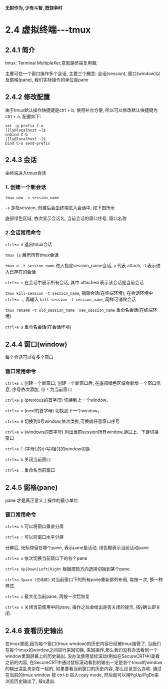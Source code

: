 **无财作为, 少有斗智, 既饶争时**

2.4 虚拟终端---tmux
============

## 2.4.1 简介

tmux: Terminal MultipleXer,意思是终端复用器;

主要可在一个窗口操作多个会话, 主要三个概念: 会话(session), 窗口(window)以及窗格(pane), 我们实际操作的单位是pane


## 2.4.2 修改配置

由于tmux默认操作快捷键是ctrl + b, 使用补台方便, 所以可以修改默认快捷键为 ctrl + a, 配置如下:

    set -g prefix C-a                                                                           │[ly@localhost ~]$ 
    unbind C-b                                                                                  │[ly@localhost ~]$ 
    bind C-a send-prefix
    
## 2.4.3 会话

由终端进入tmux会话
### 1. 创建一个新会话

    tmux new -s session_name
  
`-s` 是指session, 创建后会由终端进入会话中, 如下图所示

底部绿色区域, 依次显示会话名, 当前会话的窗口序号, 窗口名称

### 2.会话常用命令

`ctrl+a d`  退出tmux会话

`tmux ls` 展示所有tmux会话

`tmux a -t session_name` 进入指定session_name会话, `a` 代表 attach, -t 表示进入已存在的会话

`ctrl+a s` 在会话中展示所有会话, 其中 attached 表示该会话是当前会话

`tmux kill-session -t session_name`, 销毁会话(在终端环境); 在会话环境中 `ctrl+a :`, 再输入 `kill-session -t session_name`, 同样可销毁会话

`tmux rename -t old_session_name  new_session_name` 重命名会话(在终端环境)

`ctrl+a $` 重命名会话(在会话环境)

## 2.4.4 窗口(window)

每个会话可以有多个窗口

### 窗口常用命令

`ctrl+a c` 创建一个新窗口; 创建一个新窗口后, 在底部绿色区域会新增一个窗口信息; 序号依次添加, 带 `*` 为当前窗口

`ctrl+a p` (previous的首字母) 切换到上一个window。

`ctrl+a n` (next的首字母) 切换到下一个window。

`ctrl+a 0` 切换到0号window,依次类推,可换成任意窗口序号

`ctrl+a w` (windows的首字母) 列出当前session所有window,通过上、下键切换窗口

`ctrl+a l` (字母L的小写)相邻的window切换

`ctrl+a &` 关闭当前窗口

`ctrl+a ,` 重命名当前窗口


## 2.4.5 窗格(pane)

pane 才是真正意义上操作的最小单位

### 窗口常用命令

`ctrl+a %` 可以将窗口垂直分屏

`ctrl+a :` 可以将窗口水平分屏

分屏后, 光标停留在哪个pane, 表示pane是活动, 绿色框表示当前活动pane

`ctrl+a o` 依次切换当前窗口下的各个pane

`ctrl+a Up|Down|Left|Right` 根据按箭方向选择切换到某个pane.

`ctrl+a Space (空格键)` 对当前窗口下的所有pane重新排列布局, 每按一次, 换一种样式.

`ctrl+a z` 最大化当前pane, 再按一次后恢复

`ctrl+a x` 关闭当前使用中的pane, 操作之后会给出是否关闭的提示, 按y确认即关闭.

## 2.4.6 查看历史输出

在tmux里面,因为每个窗口(tmux window)的历史内容已经被tmux接管了, 
当我们在每个tmux的window之间进行来回切换, 
来回操作,那么我们没有办法看到一个window里面屏幕上的历史输出. 
没办法使用鼠标滚动(例如在SecureCRT中)查看之前的内容, 
在SecureCRT中通过鼠标滚动看到的输出一定是各个tmux的window的输出混乱夹杂在一起的, 
如果要看当前窗口的历史内容, 那么应该怎么办呢. 
通过在当前的tmux window 按 ctrl-b 进入copy mode, 
然后就可以用PgUp/PgDn来浏览历史输出了, 按q退出.
